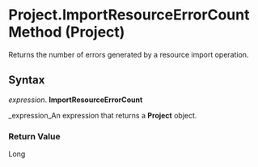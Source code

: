
# Project.ImportResourceErrorCount Method (Project)

Returns the number of errors generated by a resource import operation.


## Syntax

 _expression_. **ImportResourceErrorCount**

 _expression_An expression that returns a  **Project** object.


### Return Value

Long

